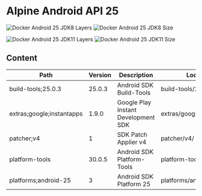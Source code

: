 # Alpine Android API 25

![Docker Android 25 JDK8 Layers](https://img.shields.io/microbadger/layers/alvrme/alpine-android/android-25-jdk8?label=Docker%20JDK8%20Layers&style=for-the-badge) ![Docker Android 25 JDK8 Size](https://img.shields.io/docker/image-size/alvrme/alpine-android/android-25-jdk8?label=Docker%20JDK8%20Size&style=for-the-badge)

![Docker Android 25 JDK11 Layers](https://img.shields.io/microbadger/layers/alvrme/alpine-android/android-25-jdk11?label=Docker%20JDK11%20Layers&style=for-the-badge) ![Docker Android 25 JDK11 Size](https://img.shields.io/docker/image-size/alvrme/alpine-android/android-25-jdk11?label=Docker%20JDK11%20Size&style=for-the-badge)

## Content

| Path                        | Version | Description                         | Location                     |
|-----------------------------|---------|-------------------------------------|------------------------------|
| build-tools;25.0.3          | 25.0.3  | Android SDK Build-Tools             | build-tools/25.0.3/          |
| extras;google;instantapps   | 1.9.0   | Google Play Instant Development SDK | extras/google/instantapps/   |
| patcher;v4                  | 1       | SDK Patch Applier v4                | patcher/v4/                  |
| platform-tools              | 30.0.5  | Android SDK Platform-Tools          | platform-tools/              |
| platforms;android-25        | 3       | Android SDK Platform 25             | platforms/android-25/        |
